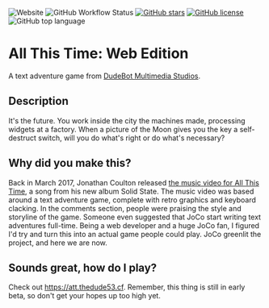 ![Website](https://img.shields.io/website?url=https%3A%2F%2Fatt.thedude53.cf) ![GitHub Workflow Status](https://img.shields.io/github/workflow/status/TheDude53/AllThisTime-web/pages%20build%20and%20deployment) [![GitHub stars](https://img.shields.io/github/stars/TheDude53/AllThisTime-web)](https://github.com/TheDude53/AllThisTime-web/stargazers) [![GitHub license](https://img.shields.io/github/license/TheDude53/AllThisTime-web)](https://github.com/TheDude53/AllThisTime-web/blob/master/LICENSE) ![GitHub top language](https://img.shields.io/github/languages/top/TheDude53/AllThisTime-web)

# All This Time: Web Edition
A text adventure game from [DudeBot Multimedia Studios](https://dudebot-official.glitch.me/#/mms/home).

## Description
It's the future. You work inside the city the machines made, processing widgets at a factory. When a picture of the Moon gives you the key a self-destruct switch, will you do what's right or do what's necessary?

## Why did you make this?
Back in March 2017, Jonathan Coulton released [the music video for All This Time](https://www.youtube.com/watch?v=TvVNxqosZ7s), a song from his new album Solid State. The music video was based around a text adventure game, complete with retro graphics and keyboard clacking. In the comments section, people were praising the style and storyline of the game. Someone even suggested that JoCo start writing text adventures full-time. Being a web developer and a huge JoCo fan, I figured I'd try and turn this into an actual game people could play. JoCo greenlit the project, and here we are now.

## Sounds great, how do I play?
Check out https://att.thedude53.cf. Remember, this thing is still in early beta, so don't get your hopes up too high yet.
